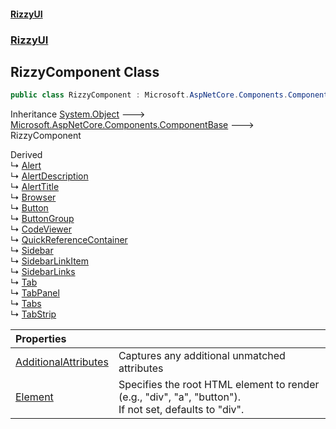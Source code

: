#### [RizzyUI](index 'index')
### [RizzyUI](RizzyUI 'RizzyUI')

## RizzyComponent Class

```csharp
public class RizzyComponent : Microsoft.AspNetCore.Components.ComponentBase
```

Inheritance [System.Object](https://docs.microsoft.com/en-us/dotnet/api/System.Object 'System.Object') &#129106; [Microsoft.AspNetCore.Components.ComponentBase](https://docs.microsoft.com/en-us/dotnet/api/Microsoft.AspNetCore.Components.ComponentBase 'Microsoft.AspNetCore.Components.ComponentBase') &#129106; RizzyComponent

Derived  
&#8627; [Alert](RizzyUI.Alert 'RizzyUI.Alert')  
&#8627; [AlertDescription](RizzyUI.AlertDescription 'RizzyUI.AlertDescription')  
&#8627; [AlertTitle](RizzyUI.AlertTitle 'RizzyUI.AlertTitle')  
&#8627; [Browser](RizzyUI.Browser 'RizzyUI.Browser')  
&#8627; [Button](RizzyUI.Button 'RizzyUI.Button')  
&#8627; [ButtonGroup](RizzyUI.ButtonGroup 'RizzyUI.ButtonGroup')  
&#8627; [CodeViewer](RizzyUI.CodeViewer 'RizzyUI.CodeViewer')  
&#8627; [QuickReferenceContainer](RizzyUI.QuickReferenceContainer 'RizzyUI.QuickReferenceContainer')  
&#8627; [Sidebar](RizzyUI.Sidebar 'RizzyUI.Sidebar')  
&#8627; [SidebarLinkItem](RizzyUI.SidebarLinkItem 'RizzyUI.SidebarLinkItem')  
&#8627; [SidebarLinks](RizzyUI.SidebarLinks 'RizzyUI.SidebarLinks')  
&#8627; [Tab](RizzyUI.Tab 'RizzyUI.Tab')  
&#8627; [TabPanel](RizzyUI.TabPanel 'RizzyUI.TabPanel')  
&#8627; [Tabs](RizzyUI.Tabs 'RizzyUI.Tabs')  
&#8627; [TabStrip](RizzyUI.TabStrip 'RizzyUI.TabStrip')

| Properties | |
| :--- | :--- |
| [AdditionalAttributes](RizzyUI.RizzyComponent.AdditionalAttributes 'RizzyUI.RizzyComponent.AdditionalAttributes') | Captures any additional unmatched attributes |
| [Element](RizzyUI.RizzyComponent.Element 'RizzyUI.RizzyComponent.Element') | Specifies the root HTML element to render (e.g., "div", "a", "button").<br/>If not set, defaults to "div". |
